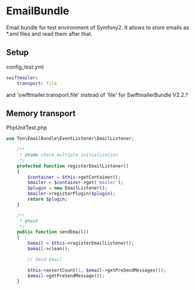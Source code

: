 # EmailBundle

Email bundle for test environment of Symfony2. It allows to store emails as *.eml files and read them after that.


## Setup


config_test.yml

```yaml
swiftmailer:
    transport: file
```

and 'swiftmailer.transport.file' instead of 'file' for SwiftmailerBundle V2.2.?


## Memory transport

PhpUnitTest.php

```php
use Ton\EmailBundle\EventListener\EmailListener;

    /**
     * @todo check multiple initialization
     */
    protected function registerEmailListener()
    {
        $container = $this->getContainer();
        $mailer = $container->get('mailer');
        $plugin = new EmailListener();
        $mailer->registerPlugin($plugin);
        return $plugin;
    }

    /**
     * @test
     */
    public function sendEmail()
    {
        $email = $this->registerEmailListener();
        $email->clean();

        // Send Email

        $this->assertCount(1, $email->getPreSendMessages());
        $email->getPreSendMessage(0);
    }
```
